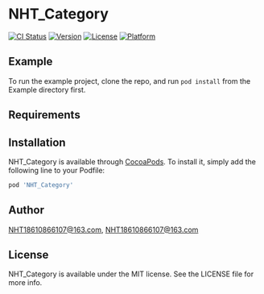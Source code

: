 # NHT_Category

[![CI Status](https://img.shields.io/travis/NHT18610866107@163.com/NHT_Category.svg?style=flat)](https://travis-ci.org/NHT18610866107@163.com/NHT_Category)
[![Version](https://img.shields.io/cocoapods/v/NHT_Category.svg?style=flat)](https://cocoapods.org/pods/NHT_Category)
[![License](https://img.shields.io/cocoapods/l/NHT_Category.svg?style=flat)](https://cocoapods.org/pods/NHT_Category)
[![Platform](https://img.shields.io/cocoapods/p/NHT_Category.svg?style=flat)](https://cocoapods.org/pods/NHT_Category)

## Example

To run the example project, clone the repo, and run `pod install` from the Example directory first.

## Requirements

## Installation

NHT_Category is available through [CocoaPods](https://cocoapods.org). To install
it, simply add the following line to your Podfile:

```ruby
pod 'NHT_Category'
```

## Author

NHT18610866107@163.com, NHT18610866107@163.com

## License

NHT_Category is available under the MIT license. See the LICENSE file for more info.
